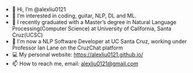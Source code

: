 - 👋 Hi, I’m @alexliu0121
- 👀 I’m interested in coding, guitar, NLP, DL and ML.
- 🌱 I recently graduated with a Master’s degree in Natural Language Processing(Computer Science) at University of California, Santa Cruz(UCSC)
- 💼 I'm now a NLP Software Developer at UC Santa Cruz, working under Professor Ian Lane on the CruzChat platform
- 💻 My personal website: https://alexliu0121.github.io/
- 📫 How to reach me, email: alexliu0121@gmail.com

<!---
alexliu0121/alexliu0121 is a ✨ special ✨ repository because its `README.md` (this file) appears on your GitHub profile.
You can click the Preview link to take a look at your changes.
--->
